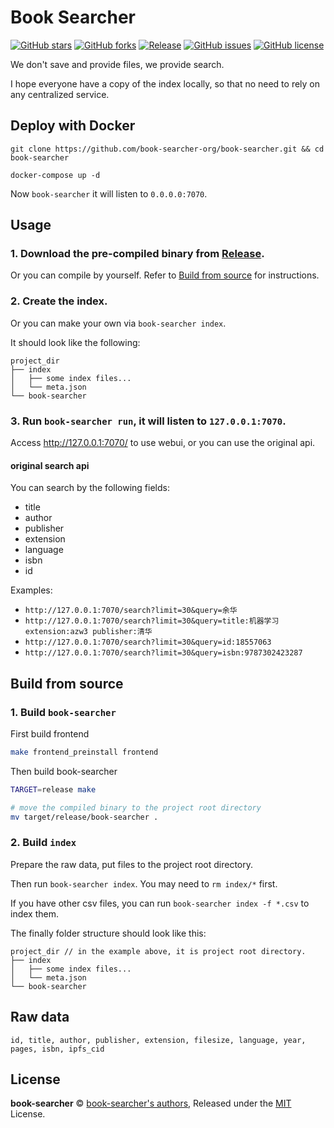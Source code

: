 # Book Searcher

[![GitHub stars](https://img.shields.io/github/stars/book-searcher-org/book-searcher)](https://github.com/book-searcher-org/book-searcher/stargazers)
[![GitHub forks](https://img.shields.io/github/forks/book-searcher-org/book-searcher)](https://github.com/book-searcher-org/book-searcher/network)
[![Release](https://img.shields.io/github/release/book-searcher-org/book-searcher)](https://github.com/book-searcher-org/book-searcher/releases)
[![GitHub issues](https://img.shields.io/github/issues/book-searcher-org/book-searcher)](https://github.com/book-searcher-org/book-searcher/issues)
[![GitHub license](https://img.shields.io/github/license/book-searcher-org/book-searcher)](https://github.com/book-searcher-org/book-searcher/blob/master/LICENSE)

We don't save and provide files, we provide search.

I hope everyone have a copy of the index locally, so that no need to rely on any centralized service.

## Deploy with Docker

```
git clone https://github.com/book-searcher-org/book-searcher.git && cd book-searcher

docker-compose up -d
```

Now `book-searcher` it will listen to `0.0.0.0:7070`.

## Usage

### 1. Download the pre-compiled binary from [Release](https://github.com/book-searcher-org/book-searcher/releases).

Or you can compile by yourself. Refer to [Build from source](#build-from-source) for instructions.

### 2. Create the index.

Or you can make your own via `book-searcher index`.

It should look like the following:

```
project_dir
├── index
│   ├── some index files...
│   └── meta.json
└── book-searcher
```

### 3. Run `book-searcher run`, it will listen to `127.0.0.1:7070`.

Access http://127.0.0.1:7070/ to use webui, or you can use the original api.

#### original search api

You can search by the following fields:

- title
- author
- publisher
- extension
- language
- isbn
- id

Examples:

- `http://127.0.0.1:7070/search?limit=30&query=余华`
- `http://127.0.0.1:7070/search?limit=30&query=title:机器学习 extension:azw3 publisher:清华`
- `http://127.0.0.1:7070/search?limit=30&query=id:18557063`
- `http://127.0.0.1:7070/search?limit=30&query=isbn:9787302423287`

## Build from source

### 1. Build `book-searcher`

First build frontend

```bash
make frontend_preinstall frontend
```

Then build book-searcher

```bash
TARGET=release make

# move the compiled binary to the project root directory
mv target/release/book-searcher .
```

### 2. Build `index`

Prepare the raw data, put files to the project root directory.

Then run `book-searcher index`. You may need to `rm index/*` first.

If you have other csv files, you can run `book-searcher index -f *.csv` to index them.

The finally folder structure should look like this:

```
project_dir // in the example above, it is project root directory.
├── index
│   ├── some index files...
│   └── meta.json
└── book-searcher
```

## Raw data

```
id, title, author, publisher, extension, filesize, language, year, pages, isbn, ipfs_cid
```

## License

**book-searcher** © [book-searcher's authors](https://github.com/book-searcher-org/book-searcher/graphs/contributors), Released under the [MIT](./LICENSE) License.
